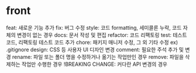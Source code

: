# front

feat: 새로운 기능 추가
fix: 버그 수정
style: 코드 formatting, 세미콜론 누락, 코드 자체의 변경이 없는 경우
docs: 문서 작성 및 편집
refactor: 코드 리팩토링
test: 테스트 코드, 리팩토링 테스트 코드 추가
chore: 패키지 매니저 수정, 그 외 기타 수정 ex) .gitignore
design: CSS 등 사용자 UI 디자인 변경
comment: 필요한 주석 추가 및 변경
rename: 파일 또는 폴더 명을 수정하거나 옮기는 작업만인 경우
remove: 파일을 삭제하는 작업만 수행한 경우
!BREAKING CHANGE: 커다란 API 변경의 경우